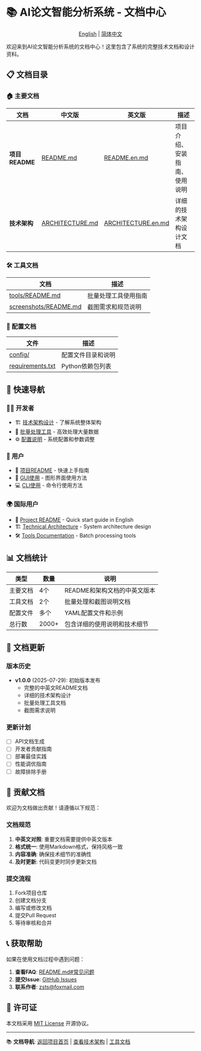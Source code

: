 # 📚 AI论文智能分析系统 - 文档中心

<div align="center">

[English](./README.en.md) | [简体中文](./README.md)

</div>

欢迎来到AI论文智能分析系统的文档中心！这里包含了系统的完整技术文档和设计资料。

## 📋 文档目录

### 🏠 主要文档

| 文档 | 中文版 | 英文版 | 描述 |
|------|--------|--------|------|
| **项目README** | [README.md](../README.md) | [README.en.md](../README.en.md) | 项目介绍、安装指南、使用说明 |
| **技术架构** | [ARCHITECTURE.md](./ARCHITECTURE.md) | [ARCHITECTURE.en.md](./ARCHITECTURE.en.md) | 详细的技术架构设计文档 |

### 🛠️ 工具文档

| 文档 | 描述 |
|------|------|
| [tools/README.md](../tools/README.md) | 批量处理工具使用指南 |
| [screenshots/README.md](../screenshots/README.md) | 截图需求和规范说明 |

### 📁 配置文档

| 文件 | 描述 |
|------|------|
| [config/](../config/) | 配置文件目录和说明 |
| [requirements.txt](../requirements.txt) | Python依赖包列表 |

## 🎯 快速导航

### 👨‍💻 开发者
- 🏗️ [技术架构设计](./ARCHITECTURE.md) - 了解系统整体架构
- 🔧 [批量处理工具](../tools/README.md) - 高效处理大量数据
- ⚙️ [配置说明](../config/) - 系统配置和参数调整

### 👥 用户
- 📖 [项目README](../README.md) - 快速上手指南
- 🎨 [GUI使用](../README.md#gui图形界面零门槛) - 图形界面使用方法
- 💻 [CLI使用](../README.md#命令行脚本专业高效) - 命令行使用方法

### 🌍 国际用户
- 📖 [Project README](../README.en.md) - Quick start guide in English
- 🏗️ [Technical Architecture](./ARCHITECTURE.en.md) - System architecture design
- 🛠️ [Tools Documentation](../tools/README.md) - Batch processing tools

## 📊 文档统计

| 类型 | 数量 | 说明 |
|------|------|------|
| 主要文档 | 4个 | README和架构文档的中英文版本 |
| 工具文档 | 2个 | 批量处理和截图说明文档 |
| 配置文件 | 多个 | YAML配置文件和示例 |
| 总行数 | 2000+ | 包含详细的使用说明和技术细节 |

## 🔄 文档更新

### 版本历史
- **v1.0.0** (2025-07-29): 初始版本发布
  - 完整的中英文README文档
  - 详细的技术架构设计
  - 批量处理工具文档
  - 截图需求说明

### 更新计划
- [ ] API文档生成
- [ ] 开发者贡献指南
- [ ] 部署最佳实践
- [ ] 性能调优指南
- [ ] 故障排除手册

## 🤝 贡献文档

欢迎为文档做出贡献！请遵循以下规范：

### 文档规范
1. **中英文对照**: 重要文档需要提供中英文版本
2. **格式统一**: 使用Markdown格式，保持风格一致
3. **内容准确**: 确保技术细节的准确性
4. **及时更新**: 代码变更时同步更新文档

### 提交流程
1. Fork项目仓库
2. 创建文档分支
3. 编写或修改文档
4. 提交Pull Request
5. 等待审核和合并

## 📞 获取帮助

如果在使用文档过程中遇到问题：

1. **查看FAQ**: [README.md#常见问题](../README.md#常见问题-faq)
2. **提交Issue**: [GitHub Issues](https://github.com/ZsTs119/ai-paper-analyzer/issues)
3. **联系作者**: zsts@foxmail.com

## 📄 许可证

本文档采用 [MIT License](../LICENSE) 开源协议。

---

📚 **文档导航**: [返回项目首页](../README.md) | [查看技术架构](./ARCHITECTURE.md) | [工具文档](../tools/README.md)
